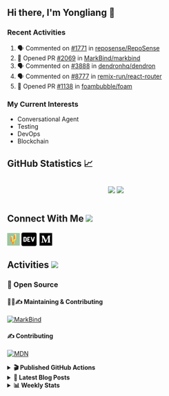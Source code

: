 ## Hi there, I'm Yongliang 👋

### Recent Activities

<!--START_SECTION:activity-->
1. 🗣 Commented on [#1771](https://github.com/reposense/RepoSense/issues/1771) in [reposense/RepoSense](https://github.com/reposense/RepoSense)
2. 💪 Opened PR [#2069](https://github.com/MarkBind/markbind/pull/2069) in [MarkBind/markbind](https://github.com/MarkBind/markbind)
3. 🗣 Commented on [#3888](https://github.com/dendronhq/dendron/issues/3888) in [dendronhq/dendron](https://github.com/dendronhq/dendron)
4. 🗣 Commented on [#8777](https://github.com/remix-run/react-router/issues/8777) in [remix-run/react-router](https://github.com/remix-run/react-router)
5. 💪 Opened PR [#1138](https://github.com/foambubble/foam/pull/1138) in [foambubble/foam](https://github.com/foambubble/foam)
<!--END_SECTION:activity-->

### My Current Interests

- Conversational Agent
- Testing
- DevOps
- Blockchain

## GitHub Statistics :chart_with_upwards_trend:
<div align="center">
<div style="display: flex; align-items: center; justify-content: center;">

[![](https://github-readme-stats-tlylt.vercel.app/api?username=tlylt&show_icons=true&theme=tokyonight&hide_border=true&locale=en)](https://github.com/tlylt)
[![](https://github-readme-streak-stats.herokuapp.com/?user=tlylt&theme=tokyonight&hide_border=true)](https://github.com/tlylt)
</div>
</div>

## Connect With Me <img src="https://media.giphy.com/media/2wh5K5yE3ulp3xgYcG/giphy-downsized.gif" width="30">

<a href="https://www.yongliangliu.com/" target="_blank"><img align="center" src="static/site-icon.png" alt="yongliangliu.com" height="29" width="29" /></a>
<a href="https://dev.to/tlylt" target="_blank"><img align="center" src="static/dev-badge.svg" alt="dev.to/tlylt" height="35" width="35" /></a>
<a href="https://tlylt.medium.com" target="_blank"><img align="center" src="static/medium.png" alt="tlylt.medium.com" height="35" width="35" /></a>

## Activities <img src="https://media.giphy.com/media/WUlplcMpOCEmTGBtBW/giphy.gif" width="30">

### 🔭 Open Source

#### 👷‍♂️✍️ Maintaining & Contributing
[![MarkBind](https://github-readme-stats-tlylt.vercel.app/api/pin/?username=markbind&repo=markbind)](https://github.com/MarkBind/markbind)

#### ✍️ Contributing
[![MDN](https://github-readme-stats-tlylt.vercel.app/api/pin/?username=mdn&repo=content)](https://github.com/mdn/content)

<details>
<summary> <b>🎬 Published GitHub Actions </b> </summary>

[![install-graphviz](https://github-readme-stats-tlylt.vercel.app/api/pin/?username=tlylt&repo=install-graphviz)](https://github.com/tlylt/install-graphviz)

[![reposense-action](https://github-readme-stats-tlylt.vercel.app/api/pin/?username=tlylt&repo=reposense-action)](https://github.com/tlylt/reposense-action)

[![markbin-action](https://github-readme-stats-tlylt.vercel.app/api/pin/?username=markbind&repo=markbind-action)](https://github.com/MarkBind/markbind-action)

</details>

<details>
<summary> <b>📕 Latest Blog Posts</b> </summary>

<!-- BLOG-POST-LIST:START -->
- [Creating a regex-based Markdown parser in TypeScript](https://www.yongliangliu.com/blog/rmark/)
- [Create VSCode Snippets for Markdown Blog Workflows](https://www.yongliangliu.com/blog/vscode-snippets/)
- [My Journey into Open Source](https://www.yongliangliu.com/blog/my-journey-into-open-source/)
- [Resources for Orbital CP2106 Independent Software Development Project](https://www.yongliangliu.com/blog/orbital-prep/)
- [A Brief Description of Ransomware Attacks](https://www.yongliangliu.com/blog/ransomware-essay/)
<!-- BLOG-POST-LIST:END -->

</details>

<details>
<summary> <b>📊 Weekly Stats</b> </summary>

<!--START_SECTION:waka-->
![Code Time](http://img.shields.io/badge/Code%20Time-710%20hrs%2024%20mins-blue)

**🐱 My GitHub Data** 

> 🏆 77 Contributions in the Year 2023
 > 
> 📦 333.9 kB Used in GitHub's Storage 
 > 
> 🚫 Not Opted to Hire
 > 
> 📜 146 Public Repositories 
 > 
> 🔑 26 Private Repositories  
 > 
**I'm an Early 🐤** 

```text
🌞 Morning    295 commits    ███████░░░░░░░░░░░░░░░░░░   31.22% 
🌆 Daytime    221 commits    █████░░░░░░░░░░░░░░░░░░░░   23.39% 
🌃 Evening    358 commits    █████████░░░░░░░░░░░░░░░░   37.88% 
🌙 Night      71 commits     ██░░░░░░░░░░░░░░░░░░░░░░░   7.51%

```
📅 **I'm Most Productive on Friday** 

```text
Monday       110 commits    ███░░░░░░░░░░░░░░░░░░░░░░   11.64% 
Tuesday      87 commits     ██░░░░░░░░░░░░░░░░░░░░░░░   9.21% 
Wednesday    159 commits    ████░░░░░░░░░░░░░░░░░░░░░   16.83% 
Thursday     137 commits    ███░░░░░░░░░░░░░░░░░░░░░░   14.5% 
Friday       204 commits    █████░░░░░░░░░░░░░░░░░░░░   21.59% 
Saturday     133 commits    ███░░░░░░░░░░░░░░░░░░░░░░   14.07% 
Sunday       115 commits    ███░░░░░░░░░░░░░░░░░░░░░░   12.17%

```


📊 **This Week I Spent My Time On** 

```text
⌚︎ Time Zone: Asia/Singapore

💬 Programming Languages: 
Markdown                 19 hrs 44 mins      ████████████████░░░░░░░░░   64.99% 
TypeScript               5 hrs 42 mins       ████░░░░░░░░░░░░░░░░░░░░░   18.81% 
JavaScript               2 hrs 32 mins       ██░░░░░░░░░░░░░░░░░░░░░░░   8.35% 
JSON                     1 hr 42 mins        █░░░░░░░░░░░░░░░░░░░░░░░░   5.63% 
Other                    21 mins             ░░░░░░░░░░░░░░░░░░░░░░░░░   1.16%

```


 Last Updated on 14/01/2023 00:35:46 UTC
<!--END_SECTION:waka-->

</details>
